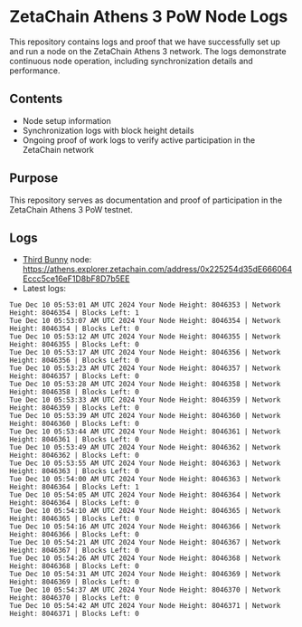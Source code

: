 # ZetaChain Athens 3 PoW Node Logs
This repository contains logs and proof that we have successfully set up and run a node on the ZetaChain Athens 3 network. The logs demonstrate continuous node operation, including synchronization details and performance.

## Contents
- Node setup information
- Synchronization logs with block height details
- Ongoing proof of work logs to verify active participation in the ZetaChain network

## Purpose
This repository serves as documentation and proof of participation in the ZetaChain Athens 3 PoW testnet.

## Logs

- [Third Bunny](https://thirdbunny.xyz/) node: https://athens.explorer.zetachain.com/address/0x225254d35dE666064Eccc5ce16eF1D8bF8D7b5EE
- Latest logs:
```
Tue Dec 10 05:53:01 AM UTC 2024 Your Node Height: 8046353 | Network Height: 8046354 | Blocks Left: 1
Tue Dec 10 05:53:07 AM UTC 2024 Your Node Height: 8046354 | Network Height: 8046354 | Blocks Left: 0
Tue Dec 10 05:53:12 AM UTC 2024 Your Node Height: 8046355 | Network Height: 8046355 | Blocks Left: 0
Tue Dec 10 05:53:17 AM UTC 2024 Your Node Height: 8046356 | Network Height: 8046356 | Blocks Left: 0
Tue Dec 10 05:53:23 AM UTC 2024 Your Node Height: 8046357 | Network Height: 8046357 | Blocks Left: 0
Tue Dec 10 05:53:28 AM UTC 2024 Your Node Height: 8046358 | Network Height: 8046358 | Blocks Left: 0
Tue Dec 10 05:53:33 AM UTC 2024 Your Node Height: 8046359 | Network Height: 8046359 | Blocks Left: 0
Tue Dec 10 05:53:39 AM UTC 2024 Your Node Height: 8046360 | Network Height: 8046360 | Blocks Left: 0
Tue Dec 10 05:53:44 AM UTC 2024 Your Node Height: 8046361 | Network Height: 8046361 | Blocks Left: 0
Tue Dec 10 05:53:49 AM UTC 2024 Your Node Height: 8046362 | Network Height: 8046362 | Blocks Left: 0
Tue Dec 10 05:53:55 AM UTC 2024 Your Node Height: 8046363 | Network Height: 8046363 | Blocks Left: 0
Tue Dec 10 05:54:00 AM UTC 2024 Your Node Height: 8046363 | Network Height: 8046364 | Blocks Left: 1
Tue Dec 10 05:54:05 AM UTC 2024 Your Node Height: 8046364 | Network Height: 8046364 | Blocks Left: 0
Tue Dec 10 05:54:10 AM UTC 2024 Your Node Height: 8046365 | Network Height: 8046365 | Blocks Left: 0
Tue Dec 10 05:54:16 AM UTC 2024 Your Node Height: 8046366 | Network Height: 8046366 | Blocks Left: 0
Tue Dec 10 05:54:21 AM UTC 2024 Your Node Height: 8046367 | Network Height: 8046367 | Blocks Left: 0
Tue Dec 10 05:54:26 AM UTC 2024 Your Node Height: 8046368 | Network Height: 8046368 | Blocks Left: 0
Tue Dec 10 05:54:31 AM UTC 2024 Your Node Height: 8046369 | Network Height: 8046369 | Blocks Left: 0
Tue Dec 10 05:54:37 AM UTC 2024 Your Node Height: 8046370 | Network Height: 8046370 | Blocks Left: 0
Tue Dec 10 05:54:42 AM UTC 2024 Your Node Height: 8046371 | Network Height: 8046371 | Blocks Left: 0
```
